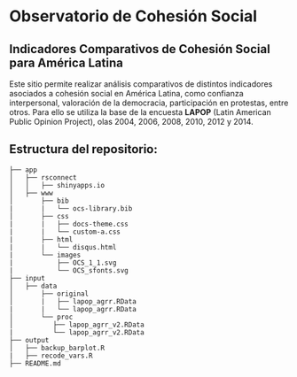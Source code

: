 # Observatorio de Cohesión Social


## Indicadores Comparativos de Cohesión Social para América Latina


Este sitio permite realizar análisis comparativos de distintos indicadores asociados a cohesión social en América Latina, como confianza interpersonal, valoración de la democracia, participación en protestas, entre otros. Para ello se utiliza la base de la encuesta **LAPOP** (Latin American Public Opinion Project), olas  2004, 2006, 2008, 2010, 2012 y 2014.

## Estructura del repositorio:

```
├── app
│   ├── rsconnect
│   │   ├── shinyapps.io
│   ├── www
│       ├── bib
|       |   └── ocs-library.bib
│       ├── css
|       |   ├── docs-theme.css  
|       |   └── custom-a.css
|       ├── html
|       |   └── disqus.html
|       └── images
|           ├── OCS_1_1.svg
|           └── OCS_sfonts.svg
├── input
│   ├── data
│       ├── original
│       |   ├── lapop_agrr.RData
|       |   └── lapop_agrr.RData
│       └── proc
│          ├── lapop_agrr_v2.RData
|          └── lapop_agrr_v2.RData
├── output
│   ├── backup_barplot.R
|   ├── recode_vars.R
├── README.md
```

